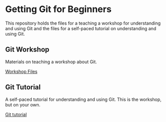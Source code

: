 # Getting Git for Beginners

This repository holds the files for a teaching a workshop for understanding and
using Git and the files for a self-paced tutorial on understanding and using
Git.

## Git Workshop

Materials on teaching a workshop about Git.

[Workshop Files](GitWorkshop/README.md)

## Git Tutorial

A self-paced tutorial for understanding and using Git. This is the workshop, but on your own.

[Git tutorial](GitTutorial/README.md)
